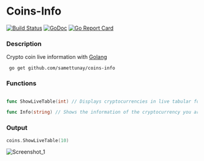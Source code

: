 # Coins-Info

[![Build Status](https://app.travis-ci.com/samettunay/coins-info.svg?branch=main)](https://travis-ci.org/samettunay/coins-info)
[![GoDoc](https://godoc.org/github.com/anaskhan96/soup?status.svg)](https://pkg.go.dev/github.com/anaskhan96/soup)
[![Go Report Card](https://goreportcard.com/badge/github.com/samettunay/coins-info)](https://goreportcard.com/report/github.com/samettunay/coins-info)

### Description

Crypto coin live information with [Golang](https://www.golang.org/)

```
 go get github.com/samettunay/coins-info
```

### Functions

```go

func ShowLiveTable(int) // Displays cryptocurrencies in live tabular form

func Info(string) // Shows the information of the cryptocurrency you are looking for

```

### Output

```go
coins.ShowLiveTable(10)
```

![Screenshot_1](https://user-images.githubusercontent.com/79511355/162594936-dfb17f6b-3650-493c-808f-407b7a3dad8c.png)

